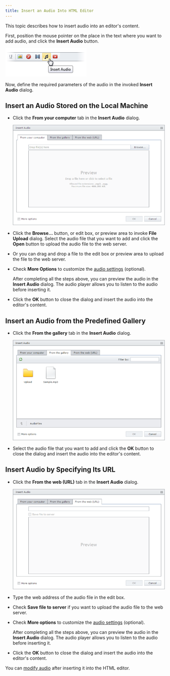 ```yaml
---
title: Insert an Audio Into HTML Editor
---
```

This topic describes how to insert audio into an editor's content.

First, position the mouse pointer on the place in the text where you want to add audio, and click the **Insert Audio** button.

![EUD_InsertAudioButton](../../../images/Img25639.png)

Now, define the required parameters of the audio in the invoked **Insert Audio** dialog.

## Insert an Audio Stored on the Local Machine
* Click the **From your computer** tab in the **Insert Audio** dialog.
	
	![EUD_InsertAudio_fromAudio](../../../images/Img25643.png)
* Click the **Browse...** button, or edit box, or preview area to invoke **File Upload** dialog. Select the audio file that you want to add and click the **Open** button to upload the audio file to the web server.
* Or you can drag and drop a file to the edit box or preview area to upload the file to the web server.
* Check **More Options** to customize the [audio settings](../../../../interface-elements-for-web/articles/html-editor/working-with-audio-files/audio-settings.md) (optional).
	
	After completing all the steps above, you can preview the audio in the **Insert Audio** dialog. The audio player allows you to listen to the audio before inserting it.
* Click the **OK** button to close the dialog and insert the audio into the editor's content.

## Insert an Audio from the Predefined Gallery
* Click the **From the gallery** tab in the **Insert Audio** dialog.
	
	![EUD_InsertAudio_fromGallery](../../../images/Img118703.png)
* Select the audio file that you want to add and click the **OK** button to close the dialog and insert the audio into the editor's content.

## Insert Audio by Specifying Its URL
* Click the **From the web (URL)** tab in the **Insert Audio** dialog.
	
	![EUD_InsertAudio_Dialog](../../../images/Img25640.png)
* Type the web address of the audio file in the edit box.
* Check **Save file to server** if you want to upload the audio file to the web server.
* Check **More options** to customize the [audio settings](../../../../interface-elements-for-web/articles/html-editor/working-with-audio-files/audio-settings.md) (optional).
	
	After completing all the steps above, you can preview the audio in the **Insert Audio** dialog. The audio player allows you to listen to the audio before inserting it.
* Click the **OK** button to close the dialog and insert the audio into the editor's content.

You can [modify audio](../../../../interface-elements-for-web/articles/html-editor/working-with-audio-files/modify-audio-settings-in-html-editor.md) after inserting it into the HTML editor.